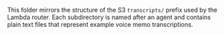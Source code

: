 This folder mirrors the structure of the S3 ``transcripts/`` prefix used
by the Lambda router.  Each subdirectory is named after an agent and
contains plain text files that represent example voice memo
transcriptions.
